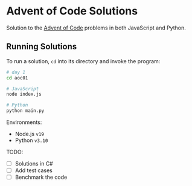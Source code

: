 # Advent of Code Solutions

Solution to the [Advent of Code](https://adventofcode.com/) problems in both JavaScript and Python.

## Running Solutions

To run a solution, `cd` into its directory and invoke the program:

```bash
# day 1
cd aoc01

# JavaScript
node index.js

# Python
python main.py
```

Environments:

- Node.js `v19`
- Python `v3.10`

TODO:

- [ ] Solutions in C#
- [ ] Add test cases
- [ ] Benchmark the code
